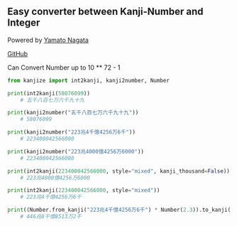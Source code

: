 Easy converter between Kanji-Number and Integer
-----------
Powered by [Yamato Nagata](https://twitter.com/514YJ)

[GitHub](https://github.com/nagataaaas/Kanjize)

Can Convert Number up to 10 ** 72 - 1

```python
from kanjize import int2kanji, kanji2number, Number

print(int2kanji(58076099))
    # 五千八百七万六千九十九

print(kanji2number("五千八百七万六千九十九"))
    # 58076099

print(kanji2number("223兆4千億4256万6千"))
    # 223400042566000

print(kanji2number("223兆4000億4256万6000"))
    # 223400042566000

print(int2kanji(223400042566000, style="mixed", kanji_thousand=False))
    # 223兆4000億4256万6000

print(int2kanji(223400042566000, style="mixed"))
    # 223兆4千億4256万6千

print((Number.from_kanji("223兆4千億4256万6千") * Number(2.3)).to_kanji(style="mixed"))
    # 446兆8千億8513万2千
```